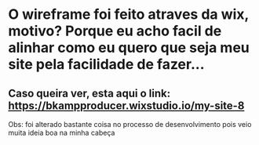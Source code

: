 # O wireframe foi feito atraves da wix, motivo? Porque eu acho facil de alinhar como eu quero que seja meu site pela facilidade de fazer...

## Caso queira ver, esta aqui o link: https://bkampproducer.wixstudio.io/my-site-8

<p>Obs: foi alterado bastante coisa no processo de desenvolvimento pois veio muita ideia boa na minha cabeça</p>
